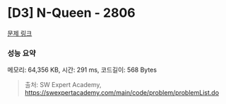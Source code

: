 # [D3] N-Queen - 2806 

[문제 링크](https://swexpertacademy.com/main/code/problem/problemDetail.do?contestProbId=AV7GKs06AU0DFAXB) 

### 성능 요약

메모리: 64,356 KB, 시간: 291 ms, 코드길이: 568 Bytes



> 출처: SW Expert Academy, https://swexpertacademy.com/main/code/problem/problemList.do